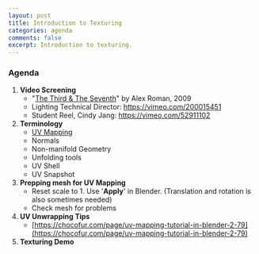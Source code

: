 ```yaml
---
layout: post
title: Introduction to Texturing
categories: agenda
comments: false
excerpt: Introduction to texturing.
---
```


### Agenda

1. **Video Screening**
   - "[The Third & The Seventh](https://vimeo.com/7809605)" by Alex Roman, 2009
   - Lighting Technical Director: https://vimeo.com/200015451
   - Student Reel, Cindy Jang: https://vimeo.com/52911102
2. **Terminology**
   -  [UV Mapping](https://en.wikipedia.org/wiki/UV_mapping)
   -  Normals
   -  Non-manifold Geometry
   -  Unfolding tools
   -  UV Shell
   -  UV Snapshot
3. **Prepping mesh for UV Mapping**
   - Reset scale to 1. Use '**Apply**' in Blender.  (Translation and rotation is also sometimes needed)
   - Check mesh for problems
4. **UV Unwrapping Tips**
   - [https://chocofur.com/page/uv-mapping-tutorial-in-blender-2-79](https://chocofur.com/page/uv-mapping-tutorial-in-blender-2-79)
5. **Texturing Demo**